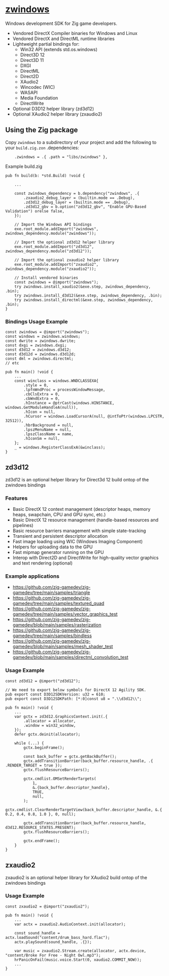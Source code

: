 # [zwindows](https://github.com/zig-gamedev/zwindows)

Windows development SDK for Zig game developers.

- Vendored DirectX Compiler binaries for Windows and Linux
- Vendored DirectX and DirectML runtime libraries
- Lightweight partial bindings for:
    * Win32 API (extends std.os.windows)
    * Direct3D 12
    * Direct3D 11
    * DXGI
    * DirectML
    * Direct2D
    * XAudio2
    * Wincodec (WIC)
    * WASAPI
    * Media Foundation
    * DirectWrite
- Optional D3D12 helper library (zd3d12)
- Optional XAudio2 helper library (zxaudio2)

## Using the Zig package

Copy `zwindows` to a subdirectory of your project and add the following to your `build.zig.zon` .dependencies:
```zig
    .zwindows = .{ .path = "libs/zwindows" },
```

Example build.zig
```zig
pub fn build(b: *std.Build) !void {

    ...

    const zwindows_dependency = b.dependency("zwindows", .{
        .zxaudio2_debug_layer = (builtin.mode == .Debug),
        .zd3d12_debug_layer = (builtin.mode == .Debug),
        .zd3d12_gbv = b.option("zd3d12_gbv", "Enable GPU-Based Validation") orelse false,
    });
    
    // Import the Windows API bindings
    exe.root_module.addImport("zwindows", zwindows_dependency.module("zwindows"));

    // Import the optional zd3d12 helper library
    exe.root_module.addImport("zd3d12", zwindows_dependency.module("zd3d12"));

    // Import the optional zxaudio2 helper library
    exe.root_module.addImport("zxaudio2", zwindows_dependency.module("zxaudio2"));
    
    // Install vendored binaries
    const zwindows = @import("zwindows");
    try zwindows.install_xaudio2(&exe.step, zwindows_dependency, .bin);
    try zwindows.install_d3d12(&exe.step, zwindows_dependency, .bin);
    try zwindows.install_directml(&exe.step, zwindows_dependency, .bin);
}
```

### Bindings Usage Example
```zig
const zwindows = @import("zwindows");
const windows = zwindows.windows;
const dwrite = zwindows.dwrite;
const dxgi = zwindows.dxgi;
const d3d12 = zwindows.d3d12;
const d3d12d = zwindows.d3d12d;
const dml = zwindows.directml;
// etc

pub fn main() !void {
    ...
    const winclass = windows.WNDCLASSEXA{
        .style = 0,
        .lpfnWndProc = processWindowMessage,
        .cbClsExtra = 0,
        .cbWndExtra = 0,
        .hInstance = @ptrCast(windows.HINSTANCE, windows.GetModuleHandleA(null)),
        .hIcon = null,
        .hCursor = windows.LoadCursorA(null, @intToPtr(windows.LPCSTR, 32512)),
        .hbrBackground = null,
        .lpszMenuName = null,
        .lpszClassName = name,
        .hIconSm = null,
    };
    _ = windows.RegisterClassExA(&winclass);
}
```

## zd3d12
zd3d12 is an optional helper library for Direct3d 12 build ontop of the zwindows bindings

### Features
- Basic DirectX 12 context management (descriptor heaps, memory heaps, swapchain, CPU and GPU sync, etc.)
- Basic DirectX 12 resource management (handle-based resources and pipelines)
- Basic resource barriers management with simple state-tracking
- Transient and persistent descriptor allocation
- Fast image loading using WIC (Windows Imaging Component)
- Helpers for uploading data to the GPU
- Fast mipmap generator running on the GPU
- Interop with Direct2D and DirectWrite for high-quality vector graphics and text rendering (optional)

### Example applications
- https://github.com/zig-gamedev/zig-gamedev/tree/main/samples/triangle
- https://github.com/zig-gamedev/zig-gamedev/tree/main/samples/textured_quad
- https://github.com/zig-gamedev/zig-gamedev/tree/main/samples/vector_graphics_test
- https://github.com/zig-gamedev/zig-gamedev/blob/main/samples/rasterization
- https://github.com/zig-gamedev/zig-gamedev/tree/main/samples/bindless
- https://github.com/zig-gamedev/zig-gamedev/blob/main/samples/mesh_shader_test
- https://github.com/zig-gamedev/zig-gamedev/blob/main/samples/directml_convolution_test

### Usage Example
```zig
const zd3d12 = @import("zd3d12");

// We need to export below symbols for DirectX 12 Agility SDK.
pub export const D3D12SDKVersion: u32 = 610;
pub export const D3D12SDKPath: [*:0]const u8 = ".\\d3d12\\";

pub fn main() !void {
    ...
    var gctx = zd3d12.GraphicsContext.init(.{
        .allocator = allocator, 
        .window = win32_window,
    });
    defer gctx.deinit(allocator);

    while (...) {
        gctx.beginFrame();

        const back_buffer = gctx.getBackBuffer();
        gctx.addTransitionBarrier(back_buffer.resource_handle, .{ .RENDER_TARGET = true });
        gctx.flushResourceBarriers();

        gctx.cmdlist.OMSetRenderTargets(
            1,
            &.{back_buffer.descriptor_handle},
            TRUE,
            null,
        );
        gctx.cmdlist.ClearRenderTargetView(back_buffer.descriptor_handle, &.{ 0.2, 0.4, 0.8, 1.0 }, 0, null);

        gctx.addTransitionBarrier(back_buffer.resource_handle, d3d12.RESOURCE_STATES.PRESENT);
        gctx.flushResourceBarriers();

        gctx.endFrame();
    }
}
```

## zxaudio2
zxaudio2 is an optional helper library for XAudio2 build ontop of the zwindows bindings

### Usage Example
```zig
const zxaudio2 = @import("zxaudio2");

pub fn main() !void {
    ...
    var actx = zxaudio2.AudioContext.init(allocator);

    const sound_handle = actx.loadSound("content/drum_bass_hard.flac");
    actx.playSound(sound_handle, .{});

    var music = zxaudio2.Stream.create(allocator, actx.device, "content/Broke For Free - Night Owl.mp3");
    hrPanicOnFail(music.voice.Start(0, xaudio2.COMMIT_NOW));
    ...
}
```
